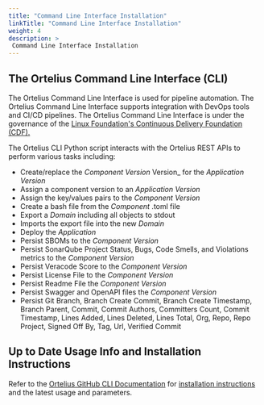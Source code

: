 ```yaml
---
title: "Command Line Interface Installation"
linkTitle: "Command Line Interface Installation"
weight: 4
description: >
 Command Line Interface Installation
---
```


## The Ortelius Command Line Interface (CLI)

The Ortelius Command Line Interface is used for pipeline automation. The Ortelius Command Line Interface supports integration with DevOps tools and CI/CD pipelines. The Ortelius Command Line Interface is under the governance of the [Linux Foundation's Continuous Delivery Foundation (CDF).](https://cd.foundation)

The Ortelius CLI Python script interacts with the Ortelius REST APIs to perform various tasks including:
- Create/replace the _Component Version_ Version_ for the _Application Version_
- Assign a component version to an _Application Version_
- Assign the key/values pairs to the _Component Version_
- Create a bash file from the _Component_ .toml file
- Export a _Domain_ including all objects to stdout
- Imports the export file into the new _Domain_
- Deploy the _Application_
- Persist SBOMs to the  _Component Version_
- Persist SonarQube Project Status, Bugs, Code Smells, and Violations metrics to the  _Component Version_
- Persist Veracode Score to the  _Component Version_
- Persist License File to the  _Component Version_
- Persist Readme File the  _Component Version_
- Persist Swagger and OpenAPI files the  _Component Version_
- Persist Git Branch, Branch Create Commit, Branch Create Timestamp, Branch Parent, Commit, Commit Authors, Committers Count, Commit Timestamp, Lines Added, Lines Deleted, Lines Total, Org, Repo, Repo Project, Signed Off By, Tag, Url, Verified Commit

## Up to Date Usage Info and Installation Instructions

 Refer to the [Ortelius GitHub CLI Documentation](https://github.com/ortelius/ortelius-cli/blob/main/doc/dh.md) for [installation instructions](https://github.com/ortelius/ortelius-cli) and the latest usage and parameters.

